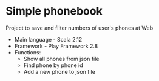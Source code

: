 # Simple phonebook
Project to save and filter numbers of user's phones at Web

* Main language - Scala 2.12
* Framework - Play Framework 2.8
* Functions: 
  * Show all phones from json file
  * Find phone by phone id
  * Add a new phone to json file
